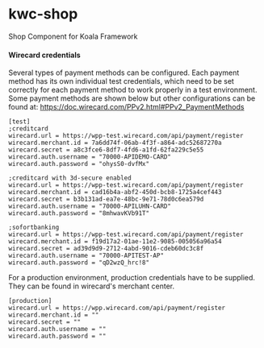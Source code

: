 # kwc-shop
Shop Component for Koala Framework

#### Wirecard credentials
Several types of payment methods can be configured. Each payment method has its own individual test credentials, which need to be set correctly for each payment method to work properly in a test environment. Some payment methods are shown below but other configurations can be found at: https://doc.wirecard.com/PPv2.html#PPv2_PaymentMethods
```
[test]
;creditcard
wirecard.url = https://wpp-test.wirecard.com/api/payment/register
wirecard.merchant.id = 7a6dd74f-06ab-4f3f-a864-adc52687270a
wirecard.secret = a8c3fce6-8df7-4fd6-a1fd-62fa229c5e55
wirecard.auth.username = "70000-APIDEMO-CARD"
wirecard.auth.password = "ohysS0-dvfMx"

;creditcard with 3d-secure enabled
wirecard.url = https://wpp-test.wirecard.com/api/payment/register
wirecard.merchant.id = cad16b4a-abf2-450d-bcb8-1725a4cef443
wirecard.secret = b3b131ad-ea7e-48bc-9e71-78d0c6ea579d
wirecard.auth.username = "70000-APILUHN-CARD"
wirecard.auth.password = "8mhwavKVb91T"

;sofortbanking
wirecard.url = https://wpp-test.wirecard.com/api/payment/register
wirecard.merchant.id = f19d17a2-01ae-11e2-9085-005056a96a54
wirecard.secret = ad39d9d9-2712-4abd-9016-cdeb60dc3c8f
wirecard.auth.username = "70000-APITEST-AP"
wirecard.auth.password = "qD2wzQ_hrc!8"
```
For a production environment, production credentials have to be supplied. They can be found in wirecard's merchant center. 
```
[production]
wirecard.url = https://wpp.wirecard.com/api/payment/register
wirecard.merchant.id = ""
wirecard.secret = ""
wirecard.auth.username = ""
wirecard.auth.password = ""
```

